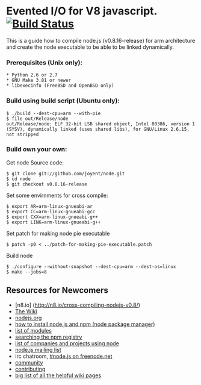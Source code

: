 Evented I/O for V8 javascript. [![Build Status](https://secure.travis-ci.org/joyent/node.png)](http://travis-ci.org/joyent/node)
===

This is a guide how to compile node.js (v0.8.16-release) for arm architecture and create the node executable to be able to be linked dynamically.

### Prerequisites (Unix only):

    * Python 2.6 or 2.7
    * GNU Make 3.81 or newer
    * libexecinfo (FreeBSD and OpenBSD only)

### Build using build script (Ubuntu only):

    $ ./build --dest-cpu=arm --with-pie
    $ file out/Release/node
    out/Release/node: ELF 32-bit LSB shared object, Intel 80386, version 1 (SYSV), dynamically linked (uses shared libs), for GNU/Linux 2.6.15, not stripped

### Build own your own:

Get node Source code:

    $ git clone git://github.com/joyent/node.git
    $ cd node
    $ git checkout v0.8.16-release

Set some envirnments for cross compile:

    $ export AR=arm-linux-gnueabi-ar
    $ export CC=arm-linux-gnueabi-gcc
    $ export CXX=arm-linux-gnueabi-g++
    $ export LINK=arm-linux-gnueabi-g++

Set patch for making node pie executable

    $ patch -p0 < ../patch-for-making-pie-executable.patch

Build node

    $ ./configure --without-snapshot --dest-cpu=arm --dest-os=linux
    $ make --jobs=8

Resources for Newcomers
---
  - [n8.io] (http://n8.io/cross-compiling-nodejs-v0.8/)
  - [The Wiki](https://github.com/joyent/node/wiki)
  - [nodejs.org](http://nodejs.org/)
  - [how to install node.js and npm (node package manager)](http://joyeur.com/2010/12/10/installing-node-and-npm/)
  - [list of modules](https://github.com/joyent/node/wiki/modules)
  - [searching the npm registry](http://search.npmjs.org/)
  - [list of companies and projects using node](https://github.com/joyent/node/wiki/Projects,-Applications,-and-Companies-Using-Node)
  - [node.js mailing list](http://groups.google.com/group/nodejs)
  - irc chatroom, [#node.js on freenode.net](http://webchat.freenode.net?channels=node.js&uio=d4)
  - [community](https://github.com/joyent/node/wiki/Community)
  - [contributing](https://github.com/joyent/node/wiki/Contributing)
  - [big list of all the helpful wiki pages](https://github.com/joyent/node/wiki/_pages)
